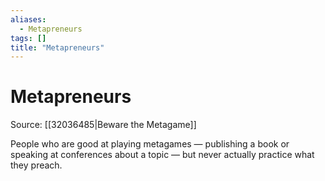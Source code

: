 ```yaml
---
aliases:
  - Metapreneurs
tags: []
title: "Metapreneurs"
---
```


# Metapreneurs

Source: [[32036485|Beware the Metagame]]

People who are good at playing metagames — publishing a book or speaking at conferences about a topic — but never actually practice what they preach.